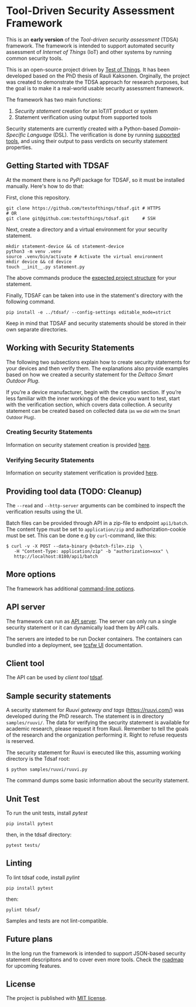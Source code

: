 # Tool-Driven Security Assessment Framework
This is an **early version** of the _Tool-driven security assessment_ (TDSA) framework.
The framework is intended to support automated security assessment of _Internet of Things_ (IoT) and other systems by running common security tools.

This is an open-source project driven by [Test of Things](https://testofthings.com).
It has been developed based on the PhD thesis of Rauli Kaksonen.
Orginally, the project was created to demonstrate the TDSA approach for research purposes, but the goal is to make it a real-world usable security assessment framework.

The framework has two main functions:

  1. _Security statement_ creation for an IoT/IT product or system
  1. Statement verification using output from supported tools

Security statements are currently created with a Python-based _Domain-Specific Language_ (DSL).
The verification is done by running [supported tools](Tools.md), and using their output to pass verdicts on security statement properties.

## Getting Started with TDSAF
At the moment there is no _PyPi_ package for TDSAF, so it must be installed manually. Here's how to do that:

First, clone this repository.
```shell
git clone https://github.com/testofthings/tdsaf.git # HTTPS
# OR
git clone git@github.com:testofthings/tdsaf.git     # SSH
```

Next, create a directory and a virtual environment for your security statement.
```shell
mkdir statement-device && cd statement-device
python3 -m venv .venv
source .venv/bin/activate # Activate the virtual environment
mkdir device && cd device
touch __init__.py statement.py
```
The above commands produce the [expected project structure](documentation/CreatingSecurityStatements.md#project-structure) for your statement.

Finally, TDSAF can be taken into use in the statement's directory with the following command.
```shell
pip install -e ../tdsaf/ --config-settings editable_mode=strict
```

Keep in mind that TDSAF and security statements should be stored in their own separate directories.

## Working with Security Statements
The following two subsections explain how to create security statements for your devices and then verify them. The explanations also provide examples based on how we created a security statement for the _Deltaco Smart Outdoor Plug_.

If you’re a device manufacturer, begin with the creation section. If you’re less familiar with the inner workings of the device you want to test, start with the verification section, which covers data collection. A security statement can be created based on collected data <small>(as we did with the Smart Outdoor Plug)</small>.

### Creating Security Statements
Information on security statement creation is provided [here](documentation/CreatingSecurityStatements.md).

### Verifying Security Statements
Information on security statement verification is provided [here](documentation/VerifyingSecurityStatements.md).

## Providing tool data (TODO: Cleanup)
The `--read` and `--http-server` arguments can be combined to inspecft the verification results using the UI.

Batch files can be provided through API in a zip-file to endpoint `api1/batch`.
The content type must be set to `application/zip` and authorization-cookie must be set.
This can be done e.g by `curl`-command, like this:
```
$ curl -v -X POST --data-binary @<batch-file>.zip  \
   -H "Content-Type: application/zip" -b "authorization=xxx" \
   http://localhost:8180/api1/batch
```

## More options
The framework has additional [command-line options](CommandLine.md).

## API server
The framework can run as [API server](APIServer.md).
The server can only run a single security statement or it can dynamically load them by API calls.

The servers are inteded to be run Docker containers.
The containers can bundled into a deployment, see [tcsfw UI](https://github.com/ouspg/tcsfw-ui) documentation.

## Client tool
The API can be used by _client tool_ [tdsaf](ClientTool.md).

## Sample security statements
A security statement for _Ruuvi gateway and tags_ (https://ruuvi.com/) was developed during the PhD research. The statement is in directory `samples/ruuvi/`. The data for verifying the security statement is available for academic research, please request it from Rauli. Remember to tell the goals of the research and the organization performing it. Right to refuse requests is reserved.

The security statement for Ruuvi is executed like this, assuming working directory is the Tdsaf root:
```
$ python samples/ruuvi/ruuvi.py
```
The command dumps some basic information about the security statement.

## Unit Test
To run the unit tests, install _pytest_
```shell
pip install pytest
```
then, in the tdsaf directory:
```shell
pytest tests/
```

## Linting
To lint tdsaf code, install _pylint_
```shell
pip install pytest
```
then:
```shell
pylint tdsaf/
```
Samples and tests are not lint-compatible.

## Future plans
In the long run the framework is intended to support JSON-based security statement descripitons and to cover even more tools. Check the [roadmap](Roadmap.md) for upcoming features.

## License
The project is published with [MIT license](LICENSE).
